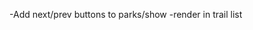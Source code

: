 <!-- <p>Posted by: <%= link_to park.user.name, user_path(park.user) %> </p> -->




-Add next/prev buttons to parks/show
-render in trail list

 
